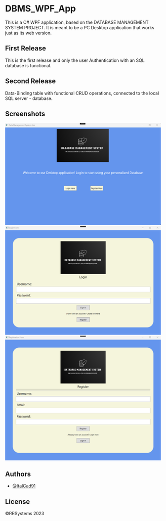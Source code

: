 # DBMS_WPF_App

This is a C# WPF application, based on the DATABASE MANAGEMENT SYSTEM PROJECT. It is meant to be a PC Desktop application that works just as its web version. 

## First Release

This is the first release and only the user Authentication with an SQL database is functional.

## Second Release

Data-Binding table with functional CRUD operations, connected to the local SQL server - database.

## Screenshots

![App Screenshot](./WPFTutorial/HomePage.png)
![App Screenshot](./WPFTutorial/LoginForm.png) 
![App Screenshot](./WPFTutorial/Register.png)

## Authors

- [@ItalCad91](https://tinyurl.com/RRsystemPortfolio)

## License

©️RRSystems 2023
